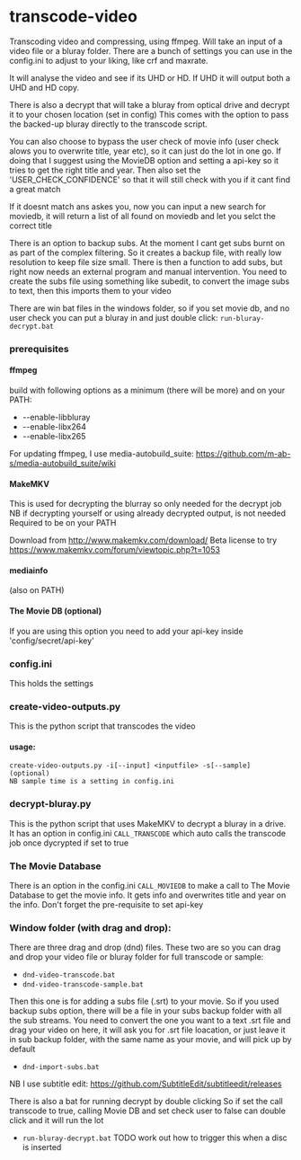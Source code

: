 # transcode-video

Transcoding video and compressing, using ffmpeg. Will take an input of a video file or a bluray folder.
There are a bunch of settings you can use in the config.ini to adjust to your liking, like crf and maxrate.

It will analyse the video and see if its UHD or HD. If UHD it will output both a UHD and HD copy.

There is also a decrypt that will take a bluray from optical drive and decrypt it to your chosen location (set in config)
This comes with the option to pass the backed-up bluray directly to the transcode script.

You can also choose to bypass the user check of movie info (user check alows you to overwrite title, year etc), so it can just do the lot in one go.
If doing that I suggest using the MovieDB option and setting a api-key so it tries to get the right title and year.
Then also set the 'USER_CHECK_CONFIDENCE' so that it will still check with you if it cant find a great match

If it doesnt match ans askes you, now you can input a new search for moviedb, it will return a list of all found on moviedb and let you selct the correct title

There is an option to backup subs. At the moment I cant get subs burnt on as part of the complex filtering. So it creates a backup file, with really
low resolution to keep file size small. There is then a function to add subs, but right now needs an external program and manual intervention. You need
to create the subs file using something like subedit, to convert the image subs to text, then this imports them to your video

There are win bat files in the windows folder, so if you set movie db, and no user check you can put a bluray in and just double click:	`run-bluray-decrypt.bat`


### prerequisites
#### ffmpeg 
build with following options as a minimum (there will be more) and on your PATH:	
*	--enable-libbluray
*	--enable-libx264 
*	--enable-libx265

For updating ffmpeg, I use media-autobuild_suite:		https://github.com/m-ab-s/media-autobuild_suite/wiki

#### MakeMKV
This is used for decrypting the blurray so only needed for the decrypt job
NB if decrypting yourself or using already decrypted output, is not needed
Required to be on your PATH

Download from 				http://www.makemkv.com/download/
Beta license to try 		https://www.makemkv.com/forum/viewtopic.php?t=1053

#### mediainfo
(also on PATH)

#### The Movie DB (optional)
If you are using this option you need to add your api-key inside 'config/secret/api-key'

### config.ini
This holds the settings

### create-video-outputs.py
This is the python script that transcodes the video

#### usage:
	create-video-outputs.py -i[--input] <inputfile> -s[--sample] (optional)
	NB sample time is a setting in config.ini
	
### decrypt-bluray.py
This is the python script that uses MakeMKV to decrypt a bluray in a drive. It has an option in config.ini `CALL_TRANSCODE` which auto calls the 
transcode job once dycrypted if set to true

### The Movie Database
There is an option in the config.ini `CALL_MOVIEDB` to make a call to The Movie Database to get the movie info. It gets info and overwrites title and 
year on the info. Don't forget the pre-requisite to set api-key

### Window folder (with drag and drop):
There are three drag and drop (dnd) files.
These two are so you can drag and drop your video file or bluray folder for full transcode or sample:
*	`dnd-video-transcode.bat`	
*	`dnd-video-transcode-sample.bat`

Then this one is for adding a subs file (.srt) to your movie. So if you used backup subs option, there will be a file in your subs backup folder with all the sub streams.
You need to convert the one you want to a text .srt file and drag your video on here, it will ask you for .srt file loacation, or just leave it in sub backup folder, 
with the same name as your movie, and will pick up by default

*	`dnd-import-subs.bat`

NB I use subtitle edit: https://github.com/SubtitleEdit/subtitleedit/releases


There is also a bat for running decrypt by double clicking
So if set the call transcode to true, calling Movie DB and set check user to false can double click and it will run the lot
*	`run-bluray-decrypt.bat`
TODO work out how to trigger this when a disc is inserted









